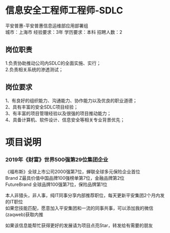 # 信息安全工程师工程师-SDLC
平安普惠-平安普惠信息运维部应用部署组  
城市：上海市 经验要求：3年 学历要求：本科  招聘人数：2

## 岗位职责
1.负责协助推动公司内SDLC的全面实施、实行；   
2.负责相关系统的渗透测试；

## 岗位要求
1、有良好的组织能力、沟通能力、协作能力以及优良的职业道德；   
2、具有丰富的安全SDLC项目经验；   
3、有丰富的项目管理经验以及很强的项目推动能力；   
4、具备计算机、软件设计、信息安全等相关专业背景优先；

# 项目说明

### 2019年《财富》世界500强第29位集团企业
《福布斯》全球上市公司2000强第7位，蝉联全球多元保险企业首位  
Brand Z最具价值中国品牌100强榜单第7位，金融品牌第2位  
FutureBrand 全球品牌100强第7位，保险品牌第1位

本人非猎头，非人事，纯IT同事分享内部推荐职位，每天更新平安集团2个月内发的IT职位  
如果您技能匹配，愿意加入平安集团和一流的同事共事，可以添加我的微信(zaqweb)获取内推 

如果该信息能帮忙获得更好的发展请为项目点亮Star，转发给有需要的朋友




